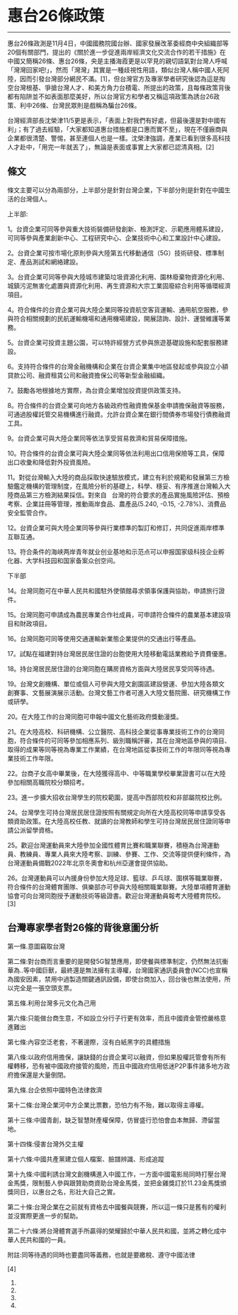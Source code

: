 <big><big><big><big><big>**惠台26條政策**</big></big></big></big></big>

-----

惠台26條政測是11月4日，中國國務院國台辦、國家發展改革委經商中央組織部等20個有關部門，提出的《關於進一步促進兩岸經濟文化交流合作的若干措施》在中國又簡稱26條、惠台26條，央是主播海霞更是以罕見的親切語氣對台灣人呼喊「灣灣回家吧\!」，然而「灣灣」其實是一種歧視性用語，類似台灣人稱中國人死阿陸，因而引發台灣部分網民不滿。\[1\]，但台灣官方及專家學者研究後認為這是掏空台灣根基、爭搶台灣人才、和美方角力台積電、所提出的政策，且每條政策背後都有陷阱並不如表面那麼美好，所以台灣官方和學者又稱這項政策為誘台26政策、利中26條、台灣民眾則是戲稱為騙台26條。

台灣經濟部長沈榮津11/5更是表示，「表面上對我們有好處，但最後還是對中國有利」；有了過去經驗，「大家都知道惠台措施都是口惠而實不至」，現在不僅廠商與企業都很清楚、警惕，甚至連個人也是一樣。沈榮津強調，產業已看到很多高科技人才赴中，「用完一年就丟了」，無論是表面或事實上大家都已認清真相。\[2\]

## 條文 

條文主要可以分為兩部分，上半部分是針對台灣企業，下半部分則是針對在中國生活的台灣個人。

上半部:

1。台資企業可同等參與重大技術裝備研發創新、檢測評定、示範應用體系建設，可同等參與產業創新中心、工程研究中心、企業技術中心和工業設計中心建設。

2。台資企業可按市場化原則參與大陸第五代移動通信（5G）技術研發、標準制定、產品測試和網絡建設。

3。台資企業可同等參與大陸城市建築垃圾資源化利用、園林廢棄物資源化利用、城鎮污泥無害化處置與資源化利用、再生資源和大宗工業固廢綜合利用等循環經濟項目。

4。符合條件的台資企業可與大陸企業同等投資航空客貨運輸、通用航空服務，參與符合相關規劃的民航運輸機場和通用機場建設，開展諮詢、設計、運營維護等業務。

5。台資企業可投資主題公園，可以特許經營方式參與旅遊基礎設施和配套服務建設。

6。支持符合條件的台灣金融機構和企業在台資企業集中地區發起或參與設立小額貸款公司、融資租賃公司和融資擔保公司等新型金融組織。

7。鼓勵各地根據地方實際，為台資企業增加投資提供政策支持。

8。符合條件的台資企業可向地方各級​​政府性融資擔保基金申請擔保融資等服務，可通過股權託管交易機構進行融資。允許台資企業在銀行間債券市場發行債務融資工具。

9。台資企業可與大陸企業同等依法享受貿易救濟和貿易保障措施。

10。符合條件的台資企業可與大陸企業同等依法利用出口信用保險等工具，保障出口收彙和降低對外投資風險。

11。對從台灣輸入大陸的商品採取快速驗放模式，建立有利於規範和發展第三方檢驗鑑定機構的管理制度，在風險分析的基礎上，科學、穩妥、有序推進台灣輸入大陸商品第三方檢測結果採信。對來自   台灣的符合要求的產品實施風險評估、預檢考察、企業註冊等管理，推動兩岸食品、農產品(5.240, -0.15, -2.78%)、消費品安全監管合作。

12。台資企業可與大陸企業同等參與行業標準的製訂和修訂，共同促進兩岸標準互聯互通。

13。符合条件的海峡两岸青年就业创业基地和示范点可以申报国家级科技企业孵化器、大学科技园和国家备案众创空间。

下半部

14。台灣同胞可在中華人民共和國駐外使領館尋求領事保護與協助，申請旅行證件。

15。台灣同胞可申請成為農民專業合作社成員，可申請符合條件的農業基本建設項目和財政項目。

16。台灣同胞可同等使用交通運輸新業態企業提供的交通出行等產品。

17。試點在福建對持台灣居民居住證的台胞使用大陸移動電話業務給予資費優惠。

18。持台灣居民居住證的台灣同胞在購房資格方面與大陸居民享受同等待遇。

19。台灣文創機構、單位或個人可參與大陸文創園區建設營運、參加大陸各類文創賽事、文藝展演展示活動。台灣文藝工作者可進入大陸文藝院團、研究機構工作或研學。

20。在大陸工作的台灣同胞可申報中國文化藝術政府獎動漫獎。

21。在大陸高校、科研機構、公立醫院、高科技企業從事專業技術工作的台灣同胞，符合條件的可同等參加相應系列、級別職稱評審，其在台灣地區參與的項目、取得的成果等同等視為專業工作業績，在台灣地區從事技術工作的年限同等視為專業技術工作年限。

22。台商子女高中畢業後，在大陸獲得高中、中等職業學校畢業證書可以在大陸參加相關高職院校分類招考。

23。進一步擴大招收台灣學生的院校範圍，提高中西部院校和非部屬院校比例。

24。台灣學生可持台灣居民居住證按照有關規定向所在大陸高校同等申請享受各類資助政策。在大陸高校任教、就讀的台灣教師和學生可持台灣居民居住證同等申請公派留學資格。

25。歡迎台灣運動員來大陸參加全國性體育比賽和職業聯賽，積極為台灣運動員、教練員、專業人員來大陸考察、訓練、參賽、工作、交流等提供便利條件，為台灣運動員備戰2022年北京冬奧會和杭州亞運會提供協助。

26。台灣運動員可以內援身份參加大陸足球、籃球、乒乓球、圍棋等職業聯賽，符合條件的台灣體育團隊、俱樂部亦可參與大陸相關職業聯賽。大陸單項體育運動協會可向台灣同胞授予運動技術等級證書。歡迎台灣運動員報考大陸體育院校。\[3\]

## 台灣專家學者對26條的背後意圖分析 

第一條.意圖竊取台灣

第二條:對台商而言重要的是開發5G智慧應用，即使餐與標準制定，仍然無法抗衡華為..等中國巨獸，最終還是無法擁有主導權，台灣國家通訊委員會(NCC)也宣稱為國安因素，禁用中過製造關鍵通訊設備，即使台商加入，回台後也無法使用，所以完全是一張空頭支票。

第五條.利用台灣多元文化為己用

第六條:只能做台商生意，不如設立分行子行更有效率，而且中國資金管控嚴格意進難出

第七條:內容空泛老套，不著邊際，沒有白紙黑字的具體措施

第八條:以政府信用擔保，讓缺錢的台資企業可以融資，但如果股權託管會有所有權轉移，恐有被中國政府接管的風險，而且中國政府信用低迷P2P事件諸多地方政府擔保還是大量倒閉。

第九條.台企依照中國特色法律救濟

第十二條:台灣企業河中方企業比票數，恐怕力有不殆，難以取得主導權。

第十三條:中國青創，缺乏智慧財產權保障，仿冒盛行恐怕會血本無歸、滯留當地。

第十四條:侵害台灣外交主權

第十六條:中國共產黨建立個人檔案、臉譜辨識、形成追蹤

第十九條:中國利誘台灣文創機構進入中國工作，一方面中國電影局同時打壓台灣金馬獎，限制藝人參與跟贊助商資助台灣金馬獎，並把金雞獎訂於11.23金馬獎頒獎同日，以惠台之名，形壯大自己之實。

第二十條:台灣企業在之前就有資格去中國餐與競賽，所以這一條只是舊有的權利並沒實際更進一步的幫助。

第二十六條:將台灣體育選手所贏得的榮耀歸於中華人民共和國，並將之轉化成中華人民共和國的一員。

附註:同等待遇的同時也要盡同等義務，也就是要繳稅、遵守中國法律

\[4\]

1.
2.
3.
4.